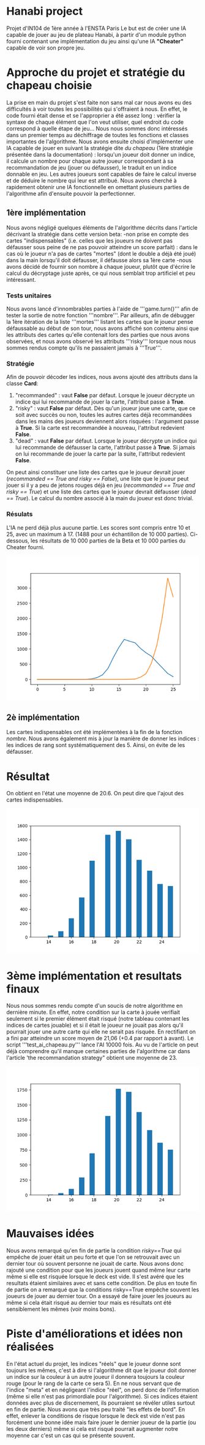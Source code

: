 # Hanabi project

Projet d'IN104 de 1ère année à l'ENSTA Paris
Le but est de créer une IA capable de jouer au jeu de plateau Hanabi, à partir d'un module python fourni contenant une implémentation du jeu ainsi qu'une IA **"Cheater"** capable de voir son propre jeu.

# Approche du projet et stratégie du chapeau choisie

La prise en main du projet s'est faite non sans mal car nous avons eu des difficultés à voir toutes les possibilités qui s'offraient à nous. En effet, le code fourni était dense et se l'approprier a été assez long : vérifier la syntaxe de chaque élément que l'on veut utiliser, quel endroit du code correspond à quelle étape de jeu... Nous nous sommes donc intéressés dans un premier temps au déchiffrage de toutes les fonctions et classes importantes de l'algorithme.
Nous avons ensuite choisi d'implémenter une IA capable de jouer en suivant la stratégie dite *du chapeau* (1ère stratégie présentée dans la documentation) : lorsqu'un joueur doit donner un indice, il calcule un nombre pour chaque autre joueur correspondant à sa recommandation de jeu (jouer ou défausser), le traduit en un indice donnable en jeu. Les autres joueurs sont capables de faire le calcul inverse et de déduire le nombre qui leur est attribué. 
Nous avons cherché à rapidement obtenir une IA fonctionnelle en omettant plusieurs parties de l'algorithme afin d'ensuite pouvoir la perfectionner.

## 1ère implémentation 

Nous avons négligé quelques éléments de l'algorithme décrits dans l'article décrivant la stratégie dans cette version beta:
-non prise en compte des cartes "indispensables" (i.e. celles que les joueurs ne doivent pas défausser sous peine de ne pas pouvoir atteindre un score parfait) : dans le cas où le joueur n'a pas de cartes "mortes" (dont le double a déjà été joué) dans la main lorsqu'il doit défausser, il défausse alors sa 1ère carte
-nous avons décidé de fournir son nombre à chaque joueur, plutôt que d'écrire le calcul du décryptage juste après, ce qui nous semblait trop artificiel et peu intéressant.

### Tests unitaires

Nous avons lancé d'innombrables parties à l'aide de '''game.turn()''' afin de tester la sortie de notre fonction '''nombre'''.
Par ailleurs, afin de débugger la 1ère itération de la liste '''mortes''' listant les cartes que le joueur pense défaussable au début de son tour, nous avons affiché son contenu ainsi que les attributs des cartes qu'elle contenait lors des parties que nous avons observées, et nous avons observé les attributs '''risky''' lorsque nous nous sommes rendus compte qu'ils ne passaient jamais à '''True'''. 

### Stratégie

Afin de pouvoir décoder les indices, nous avons ajouté des attributs dans la classe **Card**:
1. "recommanded" : vaut **False** par défaut. Lorsque le joueur décrypte un indice qui lui recommande de jouer la carte, l'attribut passe à **True**.
2. "risky" : vaut **False** par défaut. Dès qu'un joueur joue une carte, que ce soit avec succès ou non, toutes les autres cartes déjà recommandées dans les mains des joueurs deviennent alors risquées : l'argument passe à **True**. Si la carte est recommandée à nouveau, l'attribut redevient **False**.
3. "dead" : vaut **False** par défaut. Lorsque le joueur décrypte un indice qui lui recommande de défausser la carte, l'attribut passe à **True**. Si jamais on lui recommande de jouer la carte par la suite, l'attribut redevient **False**.

On peut ainsi constituer une liste des cartes que le joueur devrait jouer (*recommanded == True and risky == False*), une liste que le joueur peut jouer si il y a peu de jetons rouges déjà en jeu (*recommanded == True and risky == True*) et une liste des cartes que le joueur devrait défausser (*dead == True*). Le calcul du nombre associé à la main du joueur est donc trivial.

### Résulats

L'IA ne perd déjà plus aucune partie. Les scores sont compris entre 10 et 25, avec un maximum à 17. (1488 pour un échantillon de 10 000 parties). Ci-dessous, les résultats de 10 000 parties de la Beta et 10 000 parties du Cheater fourni.

![Cheater IA vs Chapeau Beta IA](https://github.com/Dylou22/hanabi/blob/DevDylan/test/Histogramme_Beta_sans_indispensables_VS_Cheater.png)


## 2è implémentation

Les cartes indispensables ont été implémentées à la fin de la fonction *nombre*. Nous avons également mis à jour la manière de donner les indices : les indices de rang sont systématiquement des 5. Ainsi, on évite de les défausser.

# Résultat
On obtient en l'état une moyenne de 20.6. On peut dire que l'ajout des cartes indispensables.

![Chapeau Beta IA VS Chapeau Avec 5 Sauvés](https://github.com/Dylou22/hanabi/blob/DevDylan/VersionFinale.png)

# 3ème implémentation et resultats finaux
Nous nous sommes rendu compte d'un soucis de notre algorithme en dernière minute. En effet, notre condition sur la carte à jouée verifiait seulement si le premier élément était risqué (notre tableau contenant les indices de cartes jouable) et si il était le joueur ne jouait pas alors qu'il pourrait jouer une autre carte qui elle ne serait pas risquée. 
En rectifiant on a fini par atteindre un score moyen de 21,06 (+0.4 par rapport à avant). Le script '''test_ai_chapeau.py''' lance l'AI 10000 fois. Au vu de l'article on peut déjà comprendre qu'il manque certaines parties de l'algorithme car dans l'article 'the recommandation strategy" obtient une moyenne de 23.

![Chapeau Final IA](https://github.com/Dylou22/hanabi/blob/DevDylan/test/VERSIONfINALE.png)

# Mauvaises idées
Nous avons remarqué qu'en fin de partie la condition *risky==True* qui empêche de jouer était un peu forte et que l'on se retrouvait avec un dernier tour où souvent personne ne jouait de carte. Nous avons donc rajouté une condition pour que les joueurs jouent quand même leur carte même si elle est risquée lorsque le deck est vide. Il s'est avéré que les resultats étaient similaires avec et sans cette condition. De plus en toute fin de partie on a remarqué que la conditions risky==True empêche souvent les joueurs de jouer au dernier tour. On a essayé de faire jouer les joueurs au même si cela était risqué au dernier tour mais es résultats ont été sensiblement les mêmes (voir moins bons). 

# Piste d'améliorations et idées non réalisées 
En l'état actuel du projet, les indices "réels" que le joueur donne sont toujours les mêmes, c'est à dire si l'algorithme dit que le joueur doit donner un indice sur la couleur à un autre joueur il donnera toujours la couleur rouge (pour le rang de la carte ce sera 5). En ne nous servant que de l'indice "meta" et en négligeant l'indice "réel", on perd donc de l'information (même si elle n'est pas primordiale pour l'algorithme). Si ces indices étaient données avec plus de discernement, ils pourraient se révéler utiles surtout en fin de partie.
Nous avons que très peu traité "les effets de bord". En effet, enlever la conditions de risque lorsque le deck est vide n'est pas forcément une bonne idée mais faire jouer le dernier joueur de la partie (ou les deux derniers) même si cela est risqué pourrait augmenter notre moyenne car c'est un cas qui se présente souvent.
